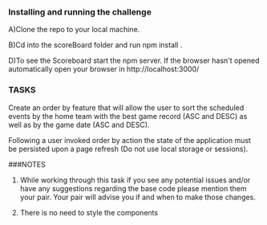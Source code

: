 ### Installing and running the challenge

A)Clone the repo to your local machine.

B)Cd into the scoreBoard folder and run npm install .

D)To see the Scoreboard start the npm server. If the browser hasn't opened automatically open your browser in http://localhost:3000/


### TASKS

Create an order by feature that will allow the user to sort the scheduled events by the home team with the best game record (ASC and DESC) as well as by the game date (ASC and DESC).

Following a user invoked order by action the state of the application must be persisted upon a page refresh (Do not use local storage or sessions).


###NOTES

1) While working through this task if you see any potential issues and/or have any suggestions regarding the base code please mention them your pair. Your pair will advise you if and when to make those changes.

2) There is no need to style the components
